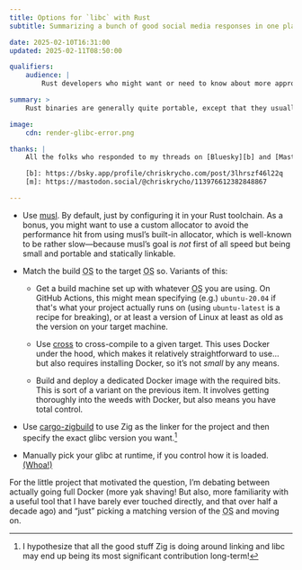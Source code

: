 ```yaml
---
title: Options for `libc` with Rust
subtitle: Summarizing a bunch of good social media responses in one place.

date: 2025-02-10T16:31:00
updated: 2025-02-11T08:50:00

qualifiers:
    audience: |
        Rust developers who might want or need to know about more approaches to getting the right libc version one way or another.

summary: >
    Rust binaries are generally quite portable, except that they usually dynamically link libc. What are the options for solving this?

image:
    cdn: render-glibc-error.png

thanks: |
    All the folks who responded to my threads on [Bluesky][b] and [Mastodon][m].

    [b]: https://bsky.app/profile/chriskrycho.com/post/3lhrszf46l22q
    [m]: https://mastodon.social/@chriskrycho/113976612382848867

---
```


- Use [musl][musl]. By default, just by configuring it in your Rust toolchain. As a bonus, you might want to use a custom allocator to avoid the performance hit from using musl’s built-in allocator, which is well-known to be rather slow—because musl’s goal is *not* first of all speed but being small and portable and statically linkable.

- Match the build <abbr title="operating system">OS</abbr> to the target <abbr title="operating system">OS</abbr> so. Variants of this:

    - Get a build machine set up with whatever <abbr title="operating system">OS</abbr> you are using. On GitHub Actions, this might mean specifying (e.g.) `ubuntu-20.04` if that's what your project actually runs on (using `ubuntu-latest` is a recipe for breaking), or at least a version of Linux at least as old as the version on your target machine.

    - Use [cross][cross] to cross-compile to a given target. This uses Docker under the hood, which makes it relatively straightforward to use… but also requires installing Docker, so it’s not *small* by any means.

    - Build and deploy a dedicated Docker image with the required bits. This is sort of a variant on the previous item. It involves getting thoroughly into the weeds with Docker, but also means you have total control.

- Use [cargo-zigbuild][cz] to use Zig as the linker for the project and then specify the exact glibc version you want.[^zig]

- Manually pick your glibc at runtime, if you control how it is loaded. [(Whoa!)](https://mastodon.social/@robo9k/113978557733917996)

For the little project that motivated the question, I’m debating between actually going full Docker (more yak shaving! But also, more familiarity with a useful tool that I have barely ever touched directly, and that over half a decade ago) and “just” picking a matching version of the <abbr title="operating system">OS</abbr> and moving on.

[musl]: https://musl.libc.org
[cross]: https://github.com/cross-rs/cross
[cz]: https://github.com/rust-cross/cargo-zigbuild

[^zig]: I hypothesize that all the good stuff Zig is doing around linking and libc may end up being its most significant contribution long-term!
